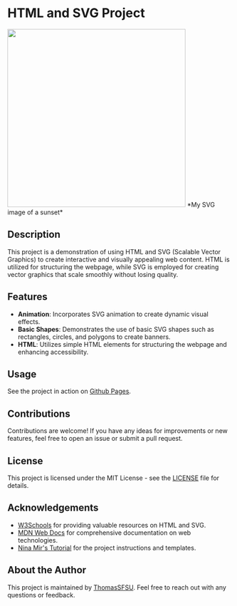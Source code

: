 # HTML and SVG Project
<img src="https://thomassfsu.github.io/assignment-5/resources/sunset.svg" height="400px">
*My SVG image of a sunset*

## Description
This project is a demonstration of using HTML and SVG (Scalable Vector Graphics) to create interactive and visually appealing web content. HTML is utilized for structuring the webpage, while SVG is employed for creating vector graphics that scale smoothly without losing quality.

## Features
- **Animation**: Incorporates SVG animation to create dynamic visual effects.
- **Basic Shapes**: Demonstrates the use of basic SVG shapes such as rectangles, circles, and polygons to create banners.
- **HTML**: Utilizes simple HTML elements for structuring the webpage and enhancing accessibility.

## Usage
See the project in action on [Github Pages](https://thomassfsu.github.io/assignment-5/).

## Contributions
Contributions are welcome! If you have any ideas for improvements or new features, feel free to open an issue or submit a pull request.

## License
This project is licensed under the MIT License - see the [LICENSE](LICENSE) file for details.

## Acknowledgements
- [W3Schools](https://www.w3schools.com/) for providing valuable resources on HTML and SVG.
- [MDN Web Docs](https://developer.mozilla.org/) for comprehensive documentation on web technologies.
- [Nina Mir's Tutorial](https://github.com/nina-mir/CSC317-assignments/tree/main/assignment-5) for the project instructions and templates.

## About the Author
This project is maintained by [ThomasSFSU](https://github.com/ThomasSFSU). Feel free to reach out with any questions or feedback.
